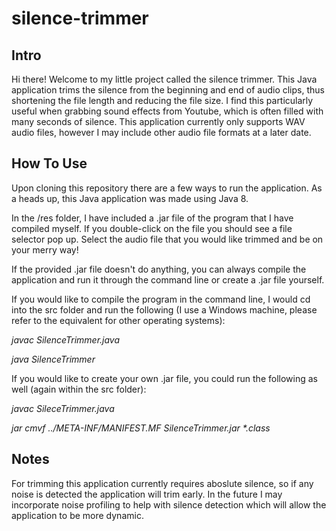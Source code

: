 # silence-trimmer

## Intro
Hi there! Welcome to my little project called the silence trimmer. This Java application trims the silence from the beginning and end of audio clips, thus shortening the file length and reducing the file size. I find this particularly useful when grabbing sound effects from Youtube, which is often filled with many seconds of silence. This application currently only supports WAV audio files, however I may include other audio file formats at a later date.

## How To Use
Upon cloning this repository there are a few ways to run the application. As a heads up, this Java application was made using Java 8. 

In the /res folder, I have included a .jar file of the program that I have compiled myself. If you double-click on the file you should see a file selector pop up. Select the audio file that you would like trimmed and be on your merry way!

If the provided .jar file doesn't do anything, you can always compile the application and run it through the command line or create a .jar file yourself.

If you would like to compile the program in the command line, I would cd into the src folder and run the following (I use a Windows machine, please refer to the equivalent for other operating systems):

_javac SilenceTrimmer.java_

_java SilenceTrimmer_

If you would like to create your own .jar file, you could run the following as well (again within the src folder):

_javac SileceTrimmer.java_

_jar cmvf ../META-INF/MANIFEST.MF SilenceTrimmer.jar *.class_

## Notes
For trimming this application currently requires aboslute silence, so if any noise is detected the application will trim early. In the future I may incorporate noise profiling to help with silence detection which will allow the application to be more dynamic.
